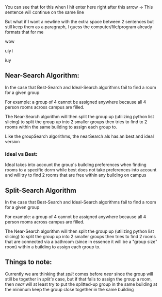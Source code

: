 You can see that for this when I hit enter here right after this arrow ->
This sentence will continue on the same line

But what if I want a newline with the extra space between 2 sentences but still keep them
as a paragraph, I guess the computer/file/program already formats that for me

wow

uiy
i

iuy

## Near-Search Algorithm: ##
In the case that Best-Search and Ideal-Search algorithms fail to find a room for a given group 

For example: a group of 4 cannot be assigned anywhere because all 4 person rooms across campus are filled.

The Near-Search algorithm will then split the group up (utilizing python list slicing) to split the group up into 2 smaller groups then tries
to find to 2 rooms within the same building to assign each group to.

Like the groupSearch algorithms, the nearSearch als has an best and ideal version

### Ideal vs Best: ###
Ideal takes into account the group's building preferences when finding rooms to a specific dorm 
while best does not take preferences into account and will try to find 2 rooms that are free within any building on campus

## Split-Search Algorithm ##
In the case that Best-Search and Ideal-Search algorithms fail to find a room for a given group 

For example: a group of 4 cannot be assigned anywhere because all 4 person rooms across campus are filled.

The Near-Search algorithm will then split the group up (utilizing python list slicing) to split the group up into 2 smaller groups then tries
to find 2 rooms that are connected via a bathroom (since in essence it will be a "group size" room) within a building to assign each group to.

## Things to note: ##
Currently we are thinking that *split* comes before *near* since the group will still be together in *split's* case, but if that fails to assign the group a room,
then *near* will at least try to put the splitted-up group in the same building at the minimum keep the group close together in the same building

